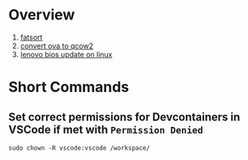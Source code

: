 # Overview
1. [fatsort](https://github.com/bomuhime/notes/blob/main/fatsort.md)
2. [convert ova to qcow2](https://github.com/bomuhime/notes/blob/main/ova-to-qcow2.md)
3. [lenovo bios update on linux](https://github.com/bomuhime/notes/blob/main/lenovo_bios_linux.md)

# Short Commands
## Set correct permissions for Devcontainers in VSCode if met with `Permission Denied`
```
sudo chown -R vscode:vscode /workspace/
```


